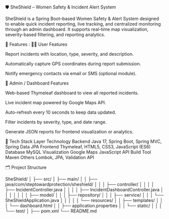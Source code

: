 🛡️ SheShield – Women Safety & Incident Alert System

SheShield is a Spring Boot–based Women Safety & Alert System designed to enable quick incident reporting, live tracking, and centralized monitoring through an admin dashboard.
It supports real-time map visualization, severity-based filtering, and reporting analytics.

🚀 Features :
👩‍💻 User Features

Report incidents with location, type, severity, and description.

Automatically capture GPS coordinates during report submission.

Notify emergency contacts via email or SMS (optional module).

🧭 Admin / Dashboard Features

Web-based Thymeleaf dashboard to view all reported incidents.

Live incident map powered by Google Maps API.

Auto-refresh every 10 seconds to keep data updated.

Filter incidents by severity, type, and date range.

Generate JSON reports for frontend visualization or analytics.


🧩 Tech Stack
Layer	Technology
Backend	Java 17, Spring Boot, Spring MVC, Spring Data JPA
Frontend	Thymeleaf, HTML5, CSS3, JavaScript (ES6)
Database	MySQL
Visualization	Google Maps JavaScript API
Build Tool	Maven
Others	Lombok, JPA, Validation API


🗂️ Project Structure

SheShield/
│
├── src/
│   ├── main/
│   │   ├── java/com/steptowardprotection/sheshield/
│   │   │   ├── controller/
│   │   │   │   ├── IncidentController.java
│   │   │   │   ├── IncidentDashboardController.java
│   │   │   │
│   │   │   ├── model/
│   │   │   ├── repository/
│   │   │   ├── service/
│   │   │   └── SheShieldApplication.java
│   │   │
│   │   └── resources/
│   │       ├── templates/
│   │       │   └── dashboard.html
│   │       ├── application.properties
│   │       └── static/
│   │
│   └── test/
│
├── pom.xml
└── README.md
